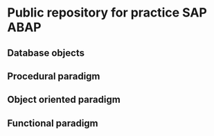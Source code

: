 # Public repository for practice SAP ABAP

## Database objects

## Procedural paradigm

## Object oriented paradigm

## Functional paradigm
